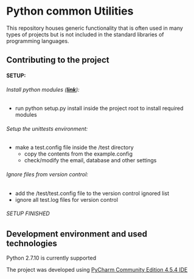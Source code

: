 # Python common Utilities

This repository houses generic functionality that is often used in many types of projects but is not included in the standard libraries of programming languages.


## Contributing to the project

#### SETUP:

###### Install python modules (__[link](https://docs.python.org/2/install/)__):
- run python setup.py install inside the project root to install required modules
     
###### Setup the unittests environment:
- make a test.config file inside the /test directory
    - copy the contents from the example.config
    - check/modify the email, database and other settings

###### Ignore files from version control:
- add the /test/test.config file to the version control ignored list
- ignore all test.log files for version control

###### SETUP FINISHED

## Development environment and used technologies

Python 2.7.10 is currently supported

The project was developed using [PyCharm Community Edition 4.5.4 IDE](https://www.jetbrains.com/pycharm/)

